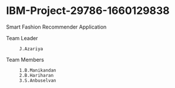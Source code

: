 # IBM-Project-29786-1660129838
Smart Fashion Recommender Application


Team Leader

         J.Azariya
Team Members

         1.B.Manikandan
         2.B.Hariharan
         3.S.Anbuselvan

